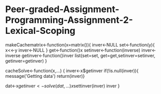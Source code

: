 # Peer-graded-Assignment-Programming-Assignment-2-Lexical-Scoping
makeCachematrix<-function(x=matrix()){
    inver<-NULL
    set<-function(y){
        x<<-y
        inver<-NULL
    }
get<-function()x
setinver<-function(inverse) inver<-inverse
getinver<-function()inver
list(set=set, get=get,setinver=setinver, getinver=getinver)
}

cacheSolve<-function(x,...) {
    inver<-x$getinver
    if(!is.null(inver)){
       message('Getting data')
    return(inver)}

dat<-x$get
inver<-solve(dat,...)
x$settinver(inver)
inver
}
